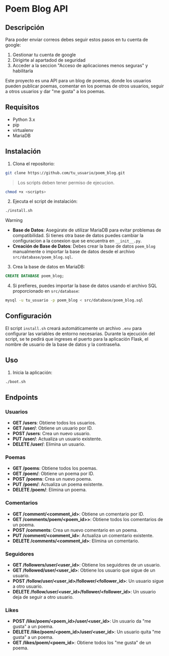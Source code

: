 # Poem Blog API

## Descripción

Para poder enviar correos debes seguir estos pasos en tu cuenta de google:
1. Gestionar tu cuenta de google
2. Dirigirte al apartadod de seguridad
3. Acceder a la seccion "Acceso de aplicaciones menos seguras" y habilitarla

Este proyecto es una API para un blog de poemas, donde los usuarios pueden publicar poemas, comentar en los poemas de otros usuarios, seguir a otros usuarios y dar "me gusta" a los poemas.

## Requisitos

- Python 3.x
- pip
- virtualenv
- MariaDB

## Instalación

1. Clona el repositorio:

```sh
git clone https://github.com/tu_usuario/poem_blog.git
```

> Los scripts deben tener permiso de ejecucion.
```sh
chmod +x <scripts>
```

2. Ejecuta el script de instalación:

```sh
./install.sh
```

> [!WARNING]
> - **Base de Datos**: Asegúrate de utilizar MariaDB para evitar problemas de compatibilidad. Si tienes otra base de datos puedes cambiar la configuracion a la conexion que se encuentra en ```__init__.py```.
> - **Creación de Base de Datos**: Debes crear la base de datos `poem_blog` manualmente o importar la base de datos desde el archivo `src/database/poem_blog.sql`.

3. Crea la base de datos en MariaDB:

```sql
CREATE DATABASE poem_blog;
```

4. Si prefieres, puedes importar la base de datos usando el archivo SQL proporcionado en `src/database`:

```sh
mysql -u tu_usuario -p poem_blog < src/database/poem_blog.sql
```

## Configuración

El script `install.sh` creará automáticamente un archivo `.env` para configurar las variables de entorno necesarias. Durante la ejecución del script, se te pedirá que ingreses el puerto para la aplicación Flask, el nombre de usuario de la base de datos y la contraseña.

## Uso

1. Inicia la aplicación:

```sh
./boot.sh
```

## Endpoints

### Usuarios

- **GET /users**: Obtiene todos los usuarios.
- **GET /user/<id>**: Obtiene un usuario por ID.
- **POST /users**: Crea un nuevo usuario.
- **PUT /user/<id>**: Actualiza un usuario existente.
- **DELETE /user/<id>**: Elimina un usuario.

### Poemas

- **GET /poems**: Obtiene todos los poemas.
- **GET /poem/<id>**: Obtiene un poema por ID.
- **POST /poems**: Crea un nuevo poema.
- **PUT /poem/<id>**: Actualiza un poema existente.
- **DELETE /poem/<id>**: Elimina un poema.

### Comentarios

- **GET /comment/<comment_id>**: Obtiene un comentario por ID.
- **GET /comments/poem/<poem_id>>**: Obtiene todos los comentarios de un poema.
- **POST /comments**: Crea un nuevo comentario en un poema.
- **PUT /comment/<comment_id>**: Actualiza un comentario existente.
- **DELETE /comments/<comment_id>**: Elimina un comentario.

### Seguidores

- **GET /followers/user/<user_id>**: Obtiene los seguidores de un usuario.
- **GET /followed/user/<user_id>**: Obtiene los usuario que sigue de un usuario.
- **POST /follow/user/<user_id>/follower/<follower_id>**: Un usuario sigue a otro usuario.
- **DELETE /follow/user/<user_id>/follower/<follower_id>**: Un usuario deja de seguir a otro usuario.

### Likes

- **POST /like/poem/<poem_id>/user/<user_id>**: Un usuario da "me gusta" a un poema.
- **DELETE /like/poem/<poem_id>/user/<user_id>**: Un usuario quita "me gusta" a un poema.
- **GET /likes/poem/<poem_id>**: Obtiene todos los "me gusta" de un poema.




